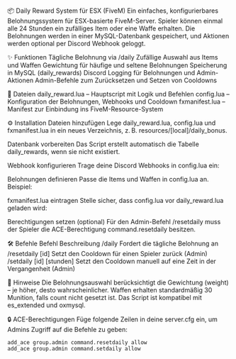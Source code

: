 📦 Daily Reward System für ESX (FiveM)
Ein einfaches, konfigurierbares Belohnungssystem für ESX-basierte FiveM-Server. Spieler können einmal alle 24 Stunden ein zufälliges Item oder eine Waffe erhalten. Die Belohnungen werden in einer MySQL-Datenbank gespeichert, und Aktionen werden optional per Discord Webhook geloggt.

✨ Funktionen
Tägliche Belohnung via /daily
Zufällige Auswahl aus Items und Waffen
Gewichtung für häufige und seltene Belohnungen
Speicherung in MySQL (daily_rewards)
Discord Logging für Belohnungen und Admin-Aktionen
Admin-Befehle zum Zurücksetzen und Setzen von Cooldowns

📂 Dateien
daily_reward.lua – Hauptscript mit Logik und Befehlen
config.lua – Konfiguration der Belohnungen, Webhooks und Cooldown
fxmanifest.lua – Manifest zur Einbindung ins FiveM-Resource-System
 
⚙️ Installation
Dateien hinzufügen
Lege daily_reward.lua, config.lua und fxmanifest.lua in ein neues Verzeichnis, z. B. resources/[local]/daily_bonus.

Datenbank vorbereiten
Das Script erstellt automatisch die Tabelle daily_rewards, wenn sie nicht existiert.

Webhook konfigurieren
Trage deine Discord Webhooks in config.lua ein:


Belohnungen definieren
Passe die Items und Waffen in config.lua an. Beispiel:


fxmanifest.lua eintragen Stelle sicher, dass config.lua vor daily_reward.lua geladen wird:


Berechtigungen setzen (optional)
Für den Admin-Befehl /resetdaily muss der Spieler die ACE-Berechtigung command.resetdaily besitzen.

🛠️ Befehle
Befehl	                    Beschreibung
/daily	                    Fordert die tägliche Belohnung an
/resetdaily [id]	        Setzt den Cooldown für einen Spieler zurück (Admin)
/setdaily [id] [stunden]	Setzt den Cooldown manuell auf eine Zeit in der Vergangenheit (Admin)


🧠 Hinweise
Die Belohnungsauswahl berücksichtigt die Gewichtung (weight) – je höher, desto wahrscheinlicher.
Waffen erhalten standardmäßig 30 Munition, falls count nicht gesetzt ist.
Das Script ist kompatibel mit es_extended und oxmysql.

🔒 ACE-Berechtigungen
Füge folgende Zeilen in deine server.cfg ein, um Admins Zugriff auf die Befehle zu geben:

    add_ace group.admin command.resetdaily allow
    add_ace group.admin command.setdaily allow
 